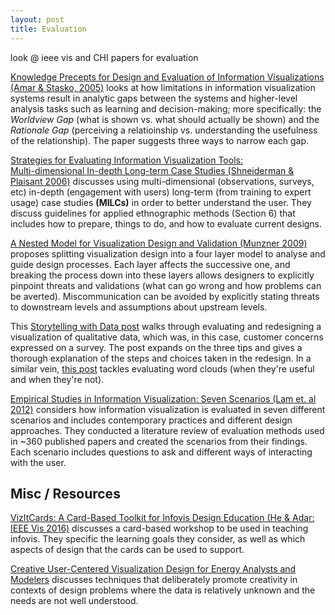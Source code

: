 ```yaml
---
layout: post
title: Evaluation
---
```

look @ ieee vis and CHI papers for evaluation

[Knowledge Precepts for Design and Evaluation of Information Visualizations (Amar & Stasko, 2005)](https://www.cc.gatech.edu/~john.stasko/papers/tvcg05.pdf) looks at how limitations in information visualization systems result in analytic gaps between the systems and higher-level analysis tasks such as learning and decision-making; more specifically: the _Worldview Gap_ (what is shown vs. what should actually be shown) and the _Rationale Gap_ (perceiving a relatioinship vs. understanding the usefulness of the relationship). The paper suggests three ways to narrow each gap.

[Strategies for Evaluating Information Visualization Tools:  
Multi-dimensional In-depth Long-term Case Studies (Shneiderman & Plaisant 2006)](https://www.cs.umd.edu/users/ben/papers/Shneiderman2006Strategies.pdf) discusses using multi-dimensional (observations, surveys, etc) in-depth (engagement with users) long-term (from training to expert usage) case studies **(MILCs)** in order to better understand the user. They discuss guidelines for applied ethnographic methods (Section 6) that includes how to prepare, things to do, and how to evaluate current designs. 

[A Nested Model for Visualization Design and Validation (Munzner 2009)](http://www.cs.ubc.ca/labs/imager/tr/2009/NestedModel/NestedModel.pdf) proposes splitting visualization design into a four layer model to analyse and guide design processes. Each layer affects the successive one, and breaking the process down into these layers allows designers to explicitly pinpoint threats and validations (what can go wrong and how problems can be averted). Miscommunication can be avoided by explicitly stating threats to downstream levels and assumptions about upstream levels.

This [Storytelling with Data post](http://www.storytellingwithdata.com/blog/2018/10/10/three-tips-for-storytelling-with-qualitative-data) walks through evaluating and redesigning a visualization of qualitative data, which was, in this case, customer concerns expressed on a survey. The post expands on the three tips and gives a thorough explanation of the steps and choices taken in the redesign. In a similar vein, [this post](https://www.storytellingwithdata.com/blog/2012/08/evaluating-word-clouds) tackles evaluating word clouds (when they're useful and when they're not).

[Empirical Studies in Information Visualization: Seven Scenarios (Lam et. al 2012)](https://hal.inria.fr/file/index/docid/932606/filename/Lam_2012_ESI.pdf) considers how information visualization is evaluated in seven different scenarios and includes contemporary practices and different design approaches. They conducted a literature review of evaluation methods used in ~360 published papers and created the scenarios from their findings. Each scenario includes questions to ask and different ways of interacting with the user.

## Misc / Resources
[VizItCards: A Card-Based Toolkit for Infovis Design Education (He & Adar: IEEE Vis 2016)](http://cond.org/vizitcards.pdf) discusses a card-based workshop to be used in teaching infovis. They specific the learning goals they consider, as well as which aspects of design that the cards can be used to support. 

[Creative User-Centered Visualization Design for Energy Analysts and Modelers](http://openaccess.city.ac.uk/2618/5/Goodwin-preprint.pdf) discusses techniques that deliberately promote creativity in contexts of design problems where the data is relatively unknown and the needs are not well understood.